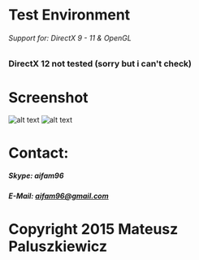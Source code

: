 # Test Environment
###### Support for: DirectX 9 - 11 & OpenGL
### DirectX 12 not tested (sorry but i can't check)

# Screenshot
![alt text](http://i.imgur.com/UvhOZy2.png "Select engine window")
![alt text](http://i.imgur.com/jV4CuZP.png "DirectX 11 Test Environment")

# Contact:
##### Skype: aifam96
##### E-Mail: aifam96@gmail.com

# Copyright 2015 Mateusz Paluszkiewicz
